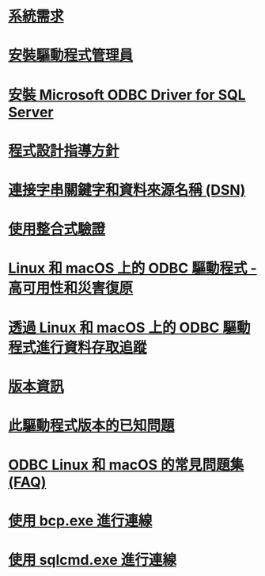 # [系統需求](system-requirements.md)
# [安裝驅動程式管理員](installing-the-driver-manager.md)
# [安裝 Microsoft ODBC Driver for SQL Server](installing-the-microsoft-odbc-driver-for-sql-server.md)

# [程式設計指導方針](programming-guidelines.md)
# [連接字串關鍵字和資料來源名稱 (DSN)](connection-string-keywords-and-data-source-names-dsns.md)
# [使用整合式驗證](using-integrated-authentication.md)

# [Linux 和 macOS 上的 ODBC 驅動程式 - 高可用性和災害復原](odbc-driver-on-linux-support-for-high-availability-disaster-recovery.md)
# [透過 Linux 和 macOS 上的 ODBC 驅動程式進行資料存取追蹤](data-access-tracing-with-the-odbc-driver-on-linux.md)

# [版本資訊](release-notes.md)
# [此驅動程式版本的已知問題](known-issues-in-this-version-of-the-driver.md)
# [ODBC Linux 和 macOS 的常見問題集 (FAQ)](frequently-asked-questions-faq-for-odbc-linux.md)

# [使用 bcp.exe 進行連線](connecting-with-bcp.md)
# [使用 sqlcmd.exe 進行連線](connecting-with-sqlcmd.md)
